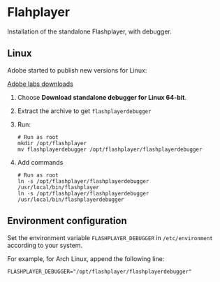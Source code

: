 # Flahplayer

Installation of the standalone Flashplayer, with debugger.

## Linux

Adobe started to publish new versions for Linux:

[Adobe labs downloads][adobe-labs-downloads]

1. Choose **Download standalone debugger for Linux 64-bit**.

2. Extract the archive to get `flashplayerdebugger`

3. Run:
   ```shell
   # Run as root
   mkdir /opt/flashplayer
   mv flashplayerdebugger /opt/flashplayer/flashplayerdebugger
   ```

4. Add commands
   ```shell
   # Run as root
   ln -s /opt/flashplayer/flashplayerdebugger /usr/local/bin/flashplayer
   ln -s /opt/flashplayer/flashplayerdebugger /usr/local/bin/flashplayerdebugger
   ```

## Environment configuration

Set the environment variable `FLASHPLAYER_DEBUGGER` in `/etc/environment` according to your
system.

For example, for Arch Linux, append the following line:

```shell
FLASHPLAYER_DEBUGGER="/opt/flashplayer/flashplayerdebugger"
```


[adobe-labs-downloads]: http://labs.adobe.com/downloads/flashplayer.html
